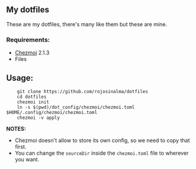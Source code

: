 My dotfiles
---

These are my dotfiles, there's many like them but these are mine.

### Requirements:

* [Chezmoi](https://github.com/twpayne/chezmoi) 2.1.3
* Files

## Usage:

```
    git clone https://github.com/rojosinalma/dotfiles
    cd dotfiles
    chezmoi init
    ln -s $(pwd)/dot_config/chezmoi/chezmoi.toml $HOME/.config/chezmoi/chezmoi.toml
    chezmoi -v apply
```

**NOTES:**
* Chezmoi doesn't allow to store its own config, so we need to copy that first.
* You can change the `sourceDir` inside the `chezmoi.toml` file to wherever you want.


